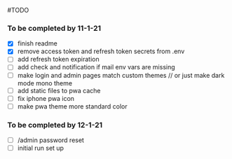 #TODO
### To be completed by 11-1-21
- [x] finish readme
- [x] remove access token and refresh token secrets from .env
- [ ] add refresh token expiration
- [ ] add check and notification if mail env vars are missing
- [ ] make login and admin pages match custom themes // or just make dark mode mono theme
- [ ] add static files to pwa cache
- [ ] fix iphone pwa icon
- [ ] make pwa theme more standard color

### To be completed by 12-1-21
- [ ] /admin password reset
- [ ] initial run set up
